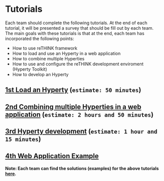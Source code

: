 # Tutorials

Each team should complete the following tutorials. At the end of each tutorial, it will be presented a survey that should be fill out 
by each team. The main goals with these tutorials is that at the end, each team has incorporated the following points:

 * How to use reTHINK framework
 * How to load and use an Hyperty in a web application
 * How to combine multiple Hyperties
 * How to use and configure the reTHINK development enviroment (Hyperty Toolkit)
 * How to develop an Hyperty

## [1st Load an Hyperty](./1st_Tutorial.md) (`estimate: 50 minutes`)

## [2nd Combining multiple Hyperties in a web application](./2nd_Tutorial.md) (`estimate: 2 hours and 50 minutes`)

## [3rd Hyperty development](./3rd_Tutorial.md) (`estimate: 1 hour and 15 minutes`)

## [4th Web Application Example](./4th_Tutorial.md) 


#### Note: Each team can find the solutions (examples) for the above tutorials [here](https://github.com/reTHINK-project/hackathons/tree/betatester/examples).
